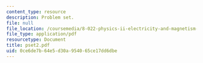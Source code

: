 ```yaml
---
content_type: resource
description: Problem set.
file: null
file_location: /coursemedia/8-022-physics-ii-electricity-and-magnetism-fall-2006/0ce6de7b64e5d30a954065ce17dd6dbe_pset2.pdf
file_type: application/pdf
resourcetype: Document
title: pset2.pdf
uid: 0ce6de7b-64e5-d30a-9540-65ce17dd6dbe
---
```

